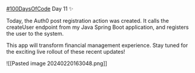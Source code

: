 [#100DaysOfCode](https://www.linkedin.com/feed/hashtag/?keywords=100daysofcode&highlightedUpdateUrns=urn%3Ali%3Aactivity%3A7161285306229379072) Day 11 ✨  
  
Today, the Auth0 post registration action was created. It calls the createUser endpoint from my Java Spring Boot application, and registers the user to the system.  
  
This app will transform financial management experience. Stay tuned for the exciting live rollout of these recent updates!

![[Pasted image 20240220163048.png]]